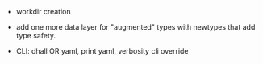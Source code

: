 - workdir creation

- add one more data layer for "augmented" types with newtypes that add type safety.

- CLI: dhall OR yaml, print yaml, verbosity cli override
